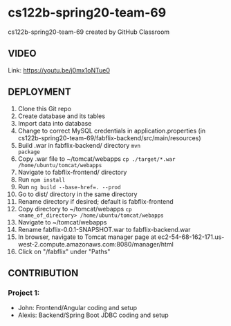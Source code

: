 # cs122b-spring20-team-69
cs122b-spring20-team-69 created by GitHub Classroom

## VIDEO
Link: https://youtu.be/j0mx1oNTue0

## DEPLOYMENT
1) Clone this Git repo
2) Create database and its tables
3) Import data into database
4) Change to correct MySQL credentials in application.properties (in cs122b-spring20-team-69/fabflix-backend/src/main/resources)
5) Build .war in fabflix-backend/ directory 
<code>mvn package</code>
6) Copy .war file to ~/tomcat/webapps
<code>cp ./target/*.war /home/ubuntu/tomcat/webapps</code>
7) Navigate to fabflix-frontend/ directory
8) Run <code>npm install</code>
9) Run <code>ng build --base-href=. --prod</code>
10) Go to dist/ directory in the same directory
11) Rename directory if desired; default is fabflix-frontend
12) Copy directory to ~/tomcat/webapps
<code>cp <name_of_directory> /home/ubuntu/tomcat/webapps</code>
13) Navigate to ~/tomcat/webapps
14) Rename fabflix-0.0.1-SNAPSHOT.war to fabflix-backend.war
15) In browser, navigate to Tomcat manager page at ec2-54-68-162-171.us-west-2.compute.amazonaws.com:8080/manager/html
16) Click on "/fabflix" under "Paths"

## CONTRIBUTION
### Project 1:
- John: Frontend/Angular coding and setup 
- Alexis: Backend/Spring Boot JDBC coding and setup
